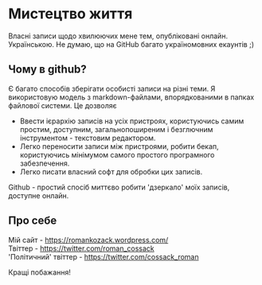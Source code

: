 # Мистецтво життя
Власні записи щодо хвилюючих мене тем, опубліковані онлайн. 
Українською. Не думаю, що на GitHub багато україномовних екаунтів ;)

## Чому в github?
Є багато способів зберігати особисті записи на різні теми. Я використовую модель з markdown-файлами, впорядкованими в папках файлової системи. Це дозволяє 
- Ввести ієрархію записів на усіх пристроях, користуючись самим простим, доступним, загальнопоширеним і безглючним інструментом - текстовим редактором.
- Легко переносити записи між пристроями, робити бекап, користуючись мінімумом самого простого програмного забезпечення.
- Легко писати власний софт для обробки цих записів.

Github - простий спосіб миттєво робити 'дзеркало' моїх записів, доступне онлайн.  

## Про себе
Мій сайт - https://romankozack.wordpress.com/  
Твіттер - https://twitter.com/roman_cossack  
'Політичний' твіттер - https://twitter.com/cossack_roman

Кращі побажання!
